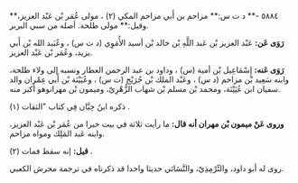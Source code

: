 ٥٨٨٤ -** د ت س:** مزاحم بن أَبي مزاحم المكي (٢) ، مولى عُمَر بْن عَبْد العزيز،** وقيل:** مولى طلحة. أصله من سبي البربر.

**رَوَى عَن:** عَبْد العزيز بْن عَبد اللَّهِ بْن خالد بْن أسيد الأُمَوِي (د ت س) ، وعُبَيد الله بْن أَبي يزيد، وعُمَر بْن عَبْد العزيز.

**رَوَى عَنه:** إِسْمَاعِيل بْن أمية (س) ، وداود بن عبد الرحمن العطار ونسبه إلى ولاء طلحة، وابنه سَعِيد بْن مزاحم (د س) ، وعَبْد الملك بْن جُرَيْج (ت س) ، وعُيَيْنَة بْن أَبي عِمْران والد سفيان ابن عُيَيْنَة، ومحمد بْن مسلم بْن شهاب الزُّهْرِيّ، وميمون بْن مهرانوهو أكبر منه.

ذكره ابنُ حِبَّان فِي كتاب "الثقات (١) .

**وروى عَنْ ميمون بْن مهران أنه قال:** ما رأيت ثلاثة في بيت خيرا من عُمَر بْن عَبْد العزيز، وابنه عَبد المَلِك ومواه مزاحم.

**قيل:** إنه سقط فمات (٢) .

روى له أبو داود، والتِّرْمِذِيّ، والنَّسَائي حديثا واحدا قد ذكرناه في ترجمة محرش الكعبي.